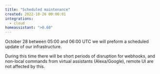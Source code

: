 ```yaml
---
title: "Scheduled maintenance"
created: 2022-10-26 00:00:01
integrations:
  - cloud
homeassistant: ">0.60"
---
```


October 28 between 05:00 and 06:00 UTC we will preform a scheduled update of our infrastructure.

During this time there will be short periods of disruption for webhooks, and non-local commands from virtual assistants (Alexa/Google), remote UI are not affected by this.
